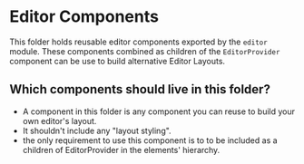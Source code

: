# Editor Components

This folder holds reusable editor components exported by the `editor` module.
These components combined as children of the `EditorProvider` component can be use to build alternative Editor Layouts.

## Which components should live in this folder?

 - A component in this folder is any component you can reuse to build your own editor's layout.
 - It shouldn't include any "layout styling".
 - the only requirement to use this component is to to be included as a children of EditorProvider in the elements' hierarchy.
